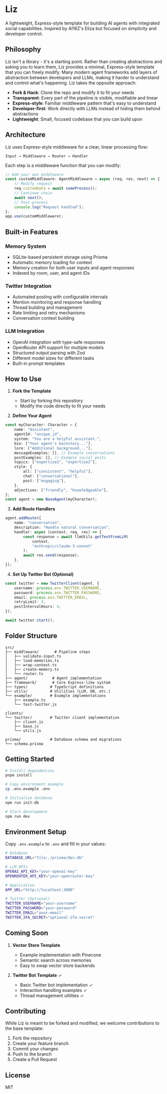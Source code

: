 # Liz

A lightweight, Express-style template for building AI agents with integrated social capabilities. Inspired by AI16Z's Eliza but focused on simplicity and developer control.

## Philosophy

Liz isn't a library - it's a starting point. Rather than creating abstractions and asking you to learn them, Liz provides a minimal, Express-style template that you can freely modify. Many modern agent frameworks add layers of abstraction between developers and LLMs, making it harder to understand and control what's happening. Liz takes the opposite approach:

- **Fork & Hack**: Clone the repo and modify it to fit your needs
- **Transparent**: Every part of the pipeline is visible, modifiable and linear
- **Express-style**: Familiar middleware pattern that's easy to understand
- **Developer-first**: Work directly with LLMs instead of hiding them behind abstractions
- **Lightweight**: Small, focused codebase that you can build upon

## Architecture

Liz uses Express-style middleware for a clear, linear processing flow:

```
Input → Middleware → Router → Handler
```

Each step is a middleware function that you can modify:

```typescript
// Add your own middleware
const customMiddleware: AgentMiddleware = async (req, res, next) => {
	// Modify request
	req.customData = await someProcess();
	// Continue chain
	await next();
	// Post-process
	console.log("Request handled");
};
app.use(customMiddleware);
```

## Built-in Features

### Memory System

- SQLite-based persistent storage using Prisma
- Automatic memory loading for context
- Memory creation for both user inputs and agent responses
- Indexed by room, user, and agent IDs

### Twitter Integration

- Automated posting with configurable intervals
- Mention monitoring and response handling
- Thread building and management
- Rate limiting and retry mechanisms
- Conversation context building

### LLM Integration

- OpenAI integration with type-safe responses
- OpenRouter API support for multiple models
- Structured output parsing with Zod
- Different model sizes for different tasks
- Built-in prompt templates

## How to Use

1. **Fork the Template**

   - Start by forking this repository
   - Modify the code directly to fit your needs

2. **Define Your Agent**

```typescript
const myCharacter: Character = {
	name: "Assistant",
	agentId: "unique_id",
	system: "You are a helpful assistant.",
	bio: ["Your agent's backstory..."],
	lore: ["Additional background..."],
	messageExamples: [], // Example conversations
	postExamples: [], // Example social posts
	topics: ["expertise1", "expertise2"],
	style: {
		all: ["consistent", "helpful"],
		chat: ["conversational"],
		post: ["engaging"],
	},
	adjectives: ["friendly", "knowledgeable"],
};
const agent = new BaseAgent(myCharacter);
```

3. **Add Route Handlers**

```typescript
agent.addRoute({
	name: "conversation",
	description: "Handle natural conversation",
	handler: async (context, req, res) => {
		const response = await llmUtils.getTextFromLLM(
			context,
			"anthropic/claude-3-sonnet"
		);
		await res.send(response);
	},
});
```

4. **Set Up Twitter Bot (Optional)**

```typescript
const twitter = new TwitterClient(agent, {
	username: process.env.TWITTER_USERNAME,
	password: process.env.TWITTER_PASSWORD,
	email: process.env.TWITTER_EMAIL,
	retryLimit: 3,
	postIntervalHours: 4,
});

await twitter.start();
```

## Folder Structure

```
src/
├── middleware/       # Pipeline steps
│   ├── validate-input.ts
│   ├── load-memories.ts
│   ├── wrap-context.ts
│   ├── create-memory.ts
│   └── router.ts
├── agent/           # Agent implementation
├── framework/       # Core Express-like system
├── types/          # TypeScript definitions
├── utils/          # Utilities (LLM, DB, etc.)
└── example/        # Example implementations
    ├── example.ts
    └── test-twitter.js

clients/
└── twitter/        # Twitter client implementation
    ├── client.js
    ├── base.js
    └── utils.js

prisma/             # Database schema and migrations
└── schema.prisma
```

## Getting Started

```bash
# Install dependencies
pnpm install

# Copy environment example
cp .env.example .env

# Initialize database
npm run init-db

# Start development
npm run dev
```

## Environment Setup

Copy `.env.example` to `.env` and fill in your values:

```bash
# Database
DATABASE_URL="file:./prisma/dev.db"

# LLM APIs
OPENAI_API_KEY="your-openai-key"
OPENROUTER_API_KEY="your-openrouter-key"

# Application
APP_URL="http://localhost:3000"

# Twitter (Optional)
TWITTER_USERNAME="your-username"
TWITTER_PASSWORD="your-password"
TWITTER_EMAIL="your-email"
TWITTER_2FA_SECRET="optional-2fa-secret"
```

## Coming Soon

1. **Vector Store Template**

   - Example implementation with Pinecone
   - Semantic search across memories
   - Easy to swap vector store backends

2. **Twitter Bot Template** ✓
   - Basic Twitter bot implementation ✓
   - Interaction handling examples ✓
   - Thread management utilities ✓

## Contributing

While Liz is meant to be forked and modified, we welcome contributions to the base template:

1. Fork the repository
2. Create your feature branch
3. Commit your changes
4. Push to the branch
5. Create a Pull Request

## License

MIT
